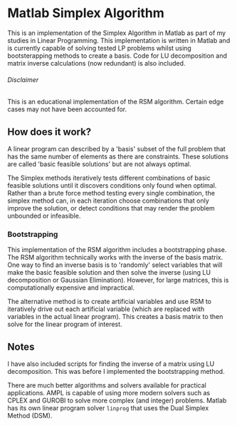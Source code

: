# Matlab Simplex Algorithm

This is an implementation of the Simplex Algorithm in Matlab as part of my studies in Linear Programming. This implementation is written in Matlab and is currently capable of solving tested LP problems whilst using bootsterapping methods to create a basis. Code for LU decomposition and matrix inverse calculations (now redundant) is also included.

###### Disclaimer
This is an educational implementation of the RSM algorithm. Certain edge cases may not have been accounted for. 


## How does it work?
A linear program can described by a 'basis' subset of the full problem that has the same number of elements as there are constraints. These solutions are called 'basic feasible solutions' but are not always optimal.

The Simplex methods iteratively tests different combinations of basic feasible solutions until it discovers conditions only found when optimal. Rather than a brute force method testing every single combination, the simplex method can, in each iteration choose combinations that only improve the solution, or detect conditions that may render the problem unbounded or infeasible.

### Bootstrapping
This implementation of the RSM algorithm includes a bootstrapping phase. The RSM algorithm technically works with the inverse of the basis matrix. One way to find an inverse basis is to 'randomly' select variables that will make the basic feasible solution and then solve the inverse (using LU decomposition or Gaussian Elimination). However, for large matrices, this is computationally expensive and impractical. 

The alternative method is to create artificial variables and use RSM to iteratively drive out each artificial variable (which are replaced with variables in the actual linear program). This creates a basis matrix to then solve for the linear program of interest. 

## Notes

I have also included scripts for finding the inverse of a matrix using LU decomposition. This was before I implemented the bootstrapping method.

There are much better algorithms and solvers available for practical applications. AMPL is capable of using more modern solvers such as CPLEX and GUROBI to solve more complex (and integer) problems. Matlab has its own linear program solver `linprog` that uses the Dual Simplex Method (DSM). 

